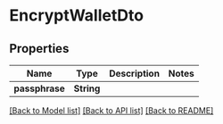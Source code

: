 # EncryptWalletDto

## Properties

Name | Type | Description | Notes
------------ | ------------- | ------------- | -------------
**passphrase** | **String** |  | 

[[Back to Model list]](../README.md#documentation-for-models) [[Back to API list]](../README.md#documentation-for-api-endpoints) [[Back to README]](../README.md)


